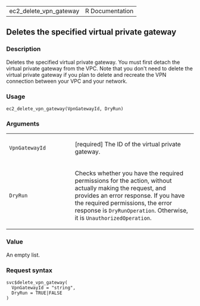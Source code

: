 <table style="width: 100%;">
<tbody>
<tr class="odd">
<td>ec2_delete_vpn_gateway</td>
<td style="text-align: right;">R Documentation</td>
</tr>
</tbody>
</table>

## Deletes the specified virtual private gateway

### Description

Deletes the specified virtual private gateway. You must first detach the
virtual private gateway from the VPC. Note that you don't need to delete
the virtual private gateway if you plan to delete and recreate the VPN
connection between your VPC and your network.

### Usage

    ec2_delete_vpn_gateway(VpnGatewayId, DryRun)

### Arguments

<table>
<colgroup>
<col style="width: 35%" />
<col style="width: 65%" />
</colgroup>
<tbody>
<tr class="odd">
<td><code
id="ec2_delete_vpn_gateway_:_VpnGatewayId">VpnGatewayId</code></td>
<td><p>[required] The ID of the virtual private gateway.</p></td>
</tr>
<tr class="even">
<td><code id="ec2_delete_vpn_gateway_:_DryRun">DryRun</code></td>
<td><p>Checks whether you have the required permissions for the action,
without actually making the request, and provides an error response. If
you have the required permissions, the error response is
<code>DryRunOperation</code>. Otherwise, it is
<code>UnauthorizedOperation</code>.</p></td>
</tr>
</tbody>
</table>

### Value

An empty list.

### Request syntax

    svc$delete_vpn_gateway(
      VpnGatewayId = "string",
      DryRun = TRUE|FALSE
    )
